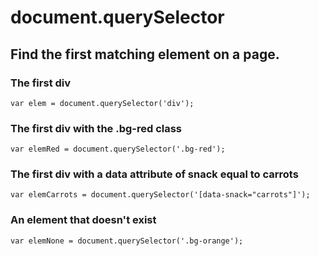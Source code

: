 # document.querySelector

## Find the first matching element on a page.

### The first div
```
var elem = document.querySelector('div');
```
### The first div with the .bg-red class
```
var elemRed = document.querySelector('.bg-red');
```
### The first div with a data attribute of snack equal to carrots
```
var elemCarrots = document.querySelector('[data-snack="carrots"]');
```
### An element that doesn't exist
```
var elemNone = document.querySelector('.bg-orange');
```
